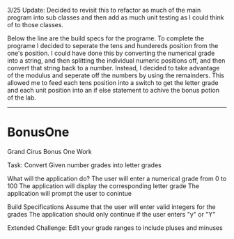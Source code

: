 3/25 Update: Decided to revisit this to refactor as much of the main program into sub classes and then add as much unit testing as I could think of to those classes.

Below the line are the build specs for the programe. To complete the programe I decided to seperate the tens and hundereds position
from the one's position. I could have done this by converting the numerical grade into a string, and then splitting the individual numeric
positions off, and then convert that string back to a number. Instead, I decided to take advantage of the modulus and seperate off the
numbers by using the remainders. This allowed me to feed each tens position into a switch to get the letter grade and each unit position
into an if else statement to achive the bonus potion of the lab.

******************************************
# BonusOne
Grand Cirus Bonus One Work

Task: Convert Given number grades into letter grades

What will the application do?
  The user will enter a numerical grade from 0 to 100
  The application will display the corresponding letter grade
  The application will prompt the user to conintue
  
Build Specifications
  Assume that the user will enter valid integers for the grades
  The application should only continue if the user enters "y" or "Y"

Extended Challenge:
  Edit your grade ranges to include pluses and minuses
  
  
